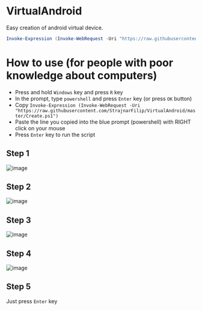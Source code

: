 # VirtualAndroid
Easy creation of android virtual device.

```ps1
Invoke-Expression (Invoke-WebRequest -Uri "https://raw.githubusercontent.com/StrajnarFilip/VirtualAndroid/master/Create.ps1")
```

# How to use (for people with poor knowledge about computers)

- Press and hold `Windows` key and press `R` key
- In the prompt, type `powershell` and press `Enter` key (or press `OK` button)
- Copy `Invoke-Expression (Invoke-WebRequest -Uri "https://raw.githubusercontent.com/StrajnarFilip/VirtualAndroid/master/Create.ps1")`
- Paste the line you copied into the blue prompt (powershell) with RIGHT click on your mouse
- Press `Enter` key to run the script


## Step 1
![image](https://user-images.githubusercontent.com/46705237/153286846-61941268-4fc0-47e3-bc45-c9f670726647.png)

## Step 2
![image](https://user-images.githubusercontent.com/46705237/153286888-6b685f1a-d3f8-4479-ac3d-3b59e79fe39b.png)

## Step 3
![image](https://user-images.githubusercontent.com/46705237/153287027-a54b794b-bc7a-4a8c-868b-fee44fd3a556.png)

## Step 4
![image](https://user-images.githubusercontent.com/46705237/153287108-70467c31-7005-4777-a4c8-8aee196d46b5.png)

## Step 5
Just press `Enter` key
